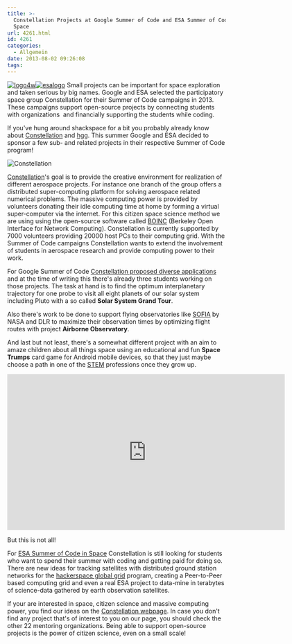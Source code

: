 ```yaml
---
title: >-
  Constellation Projects at Google Summer of Code and ESA Summer of Code in
  Space
url: 4261.html
id: 4261
categories:
  - Allgemein
date: 2013-08-02 09:26:08
tags:
---
```


[![logo4w](https://blog.shackspace.de/wp-content/uploads/2013/08/logo4w-300x103.png)](https://blog.shackspace.de/wp-content/uploads/2013/08/logo4w.png)[![esalogo](https://blog.shackspace.de/wp-content/uploads/2013/08/esalogo.png)](https://blog.shackspace.de/wp-content/uploads/2013/08/esalogo.png)
Small projects can be important for space exploration and taken serious by big names.
Google and ESA selected the participatory space group Constellation for their Summer of Code campaigns in 2013.
These campaigns support open-source projects by connecting students with organizations  and financially supporting the students while coding.

If you've hung around shackspace for a bit you probably already know about [Constellation](http://aerospaceresearch.net/constellation/) and [hgg](http://hgg.aero/). This summer Google and ESA decided to sponsor a few sub- and related projects in their respective Summer of Code program!

![Constellation](https://blog.shackspace.de/wp-content/uploads/2011/09/constellation2-300x46.png)

[Constellation](http://aerospaceresearch.net/constellation/)'s goal is to provide the creative environment for realization of different aerospace projects.
For instance one branch of the group offers a distributed super-computing platform for solving aerospace related numerical problems. The massive computing power is provided by volunteers donating their idle computing time at home by forming a virtual super-computer via the internet. For this citizen space science method we are using using the open-source software called [BOINC](http://boinc.berkeley.edu/) (Berkeley Open Interface for Network Computing). Constellation is currently supported by 7000 volunteers providing 20000 host PCs to their computing grid.
With the Summer of Code campaigns Constellation wants to extend the involvement of students in aerospace research and provide computing power to their work.

For Google Summer of Code [Constellation proposed diverse applications](http://www.google-melange.com/gsoc/org/google/gsoc2013/aerospaceresearchnet) and at the time of writing this there's already three students working on those projects.
The task at hand is to find the optimum interplanetary trajectory for one probe to visit all eight planets of our solar system including Pluto with a so called **Solar System Grand Tour**.

Also there's work to be done to support flying observatories like [SOFIA](http://nasa.gov/sofia) by NASA and DLR to maximize their observation times by optimizing flight routes with project **Airborne Observatory**.

And last but not least, there's a somewhat different project with an aim to amaze children about all things space using an educational and fun **Space Trumps** card game for Android mobile devices, so that they just maybe choose a path in one of the [STEM](http://en.wikipedia.org/wiki/STEM_fields) professions once they grow up.

<iframe src="http://www.youtube.com/embed/wo1q-b0RHJg?feature=player_detailpage" height="360" width="640" allowfullscreen="" frameborder="0"></iframe>

But this is not all!

For [ESA Summer of Code in Space](http://sophia.estec.esa.int/socis2013/?q=node/13) Constellation is still looking for students who want to spend their summer with coding and getting paid for doing so.
There are new ideas for tracking satellites with distributed ground station networks for the [hackerspace global grid](http://hgg.aero/) program, creating a Peer-to-Peer based computing grid and even a real ESA project to data-mine in terabytes of science-data gathered by earth observation satellites.

If your are interested in space, citizen science and massive computing power, you find our ideas on the [Constellation webpage](http://aerospaceresearch.net/constellation/forum_thread.php?id=241). In case you don't find any project that's of interest to you on our page, you should check the other 22 mentoring organizations. Being able to support open-source projects is the power of citizen science, even on a small scale!

&nbsp;